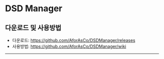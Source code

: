 # DSD Manager

다운로드 및 사용방법
----------------------------
- 다운로드: https://github.com/AforAsCo/DSDManager/releases
- 사용방법: https://github.com/AforAsCo/DSDManager/wiki

-----------

